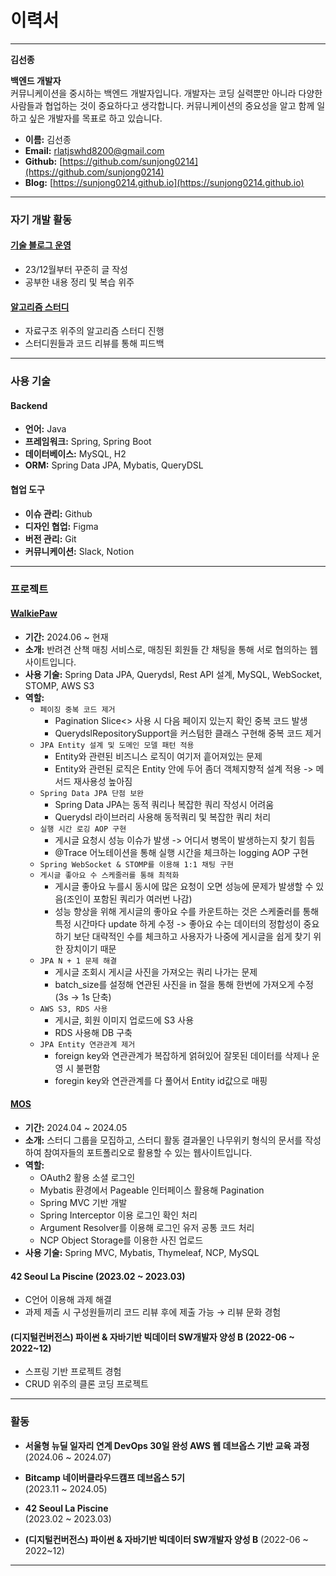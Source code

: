 # 이력서

---

**김선종**

**백엔드 개발자**  
커뮤니케이션을 중시하는 백엔드 개발자입니다. 개발자는 코딩 실력뿐만 아니라 다양한 사람들과 협업하는 것이 중요하다고 생각합니다. 커뮤니케이션의 중요성을 알고 함께 일하고 싶은 개발자를 목표로 하고 있습니다.

- **이름:** 김선종
- **Email:** rlatjswhd8200@gmail.com
- **Github:** [https://github.com/sunjong0214](https://github.com/sunjong0214)
- **Blog:** [https://sunjong0214.github.io](https://sunjong0214.github.io)

---

### 자기 개발 활동

#### [기술 블로그 운영](https://sunjong0214.github.io)
- 23/12월부터 꾸준히 글 작성
- 공부한 내용 정리 및 복습 위주
 
#### [알고리즘 스터디](https://github.com/won-and-jong/Data-Structures-and-Algorithms)
- 자료구조 위주의 알고리즘 스터디 진행
- 스터디원들과 코드 리뷰를 통해 피드백
---

### 사용 기술

#### Backend
- **언어:** Java
- **프레임워크:** Spring, Spring Boot
- **데이터베이스:** MySQL, H2
- **ORM:** Spring Data JPA, Mybatis, QueryDSL

#### 협업 도구
- **이슈 관리:** Github
- **디자인 협업:** Figma
- **버전 관리:** Git
- **커뮤니케이션:** Slack, Notion

---

### 프로젝트

#### [WalkiePaw](https://github.com/WalkiePaw/walkie-paw)
- **기간:** 2024.06 ~ 현재
- **소개:** 반려견 산책 매칭 서비스로, 매칭된 회원들 간 채팅을 통해 서로 협의하는 웹사이트입니다.
- **사용 기술:** Spring Data JPA, Querydsl, Rest API 설계, MySQL, WebSocket, STOMP, AWS S3
- **역할:** 
  - `페이징 중복 코드 제거`
    - Pagination Slice<> 사용 시 다음 페이지 있는지 확인 중복 코드 발생
    - QuerydslRepositorySupport을 커스텀한 클래스 구현해 중복 코드 제거
  - `JPA Entity 설계 및 도메인 모델 패턴 적용`
    - Entity와 관련된 비즈니스 로직이 여기저 흩어져있는 문제
    - Entity와 관련된 로직은 Entity 안에 두어 좀더 객체지향적 설계 적용 -> 메서드 재사용성 높아짐
  - `Spring Data JPA 단점 보완`
    - Spring Data JPA는 동적 쿼리나 복잡한 쿼리 작성시 어려움
    - Querydsl 라이브러리 사용해 동적쿼리 및 복잡한 쿼리 처리
  - `실행 시간 로깅 AOP 구현`
    - 게시글 요청시 성능 이슈가 발생 -> 어디서 병목이 발생하는지 찾기 힘듬
    - @Trace 어노테이션을 통해 실행 시간을 체크하는 logging AOP 구현
  - `Spring WebSocket & STOMP를 이용해 1:1 채팅 구현`
  - `게시글 좋아요 수 스케줄러를 통해 최적화`
    - 게시글 좋아요 누를시 동시에 많은 요청이 오면 성능에 문제가 발생할 수 있음(조인이 포함된 쿼리가 여러번 나감)
    - 성능 향상을 위해 게시글의 좋아요 수를 카운트하는 것은 스케줄러를 통해 특정 시간마다 update 하게 수정
      -> 좋아요 수는 데이터의 정합성이 중요하기 보단 대략적인 수를 체크하고 사용자가 나중에 게시글을 쉽게 찾기 위한 장치이기 때문
  - `JPA N + 1 문제 해결`
    - 게시글 조회시 게시글 사진을 가져오는 쿼리 나가는 문제
    - batch_size를 설정해 연관된 사진을 in 절을 통해 한번에 가져오게 수정 (3s -> 1s 단축)
  - `AWS S3, RDS 사용`
    - 게시글, 회원 이미지 업로드에 S3 사용
    - RDS 사용해 DB 구축
  - `JPA Entity 연관관계 제거`
    - foreign key와 연관관계가 복잡하게 얽혀있어 잘못된 데이터를 삭제나 운영 시 불편함
    - foregin key와 연관관계를 다 풀어서 Entity id값으로 매핑 

#### [MOS](https://github.com/bitcamp-teams/mos)
- **기간:** 2024.04 ~ 2024.05
- **소개:** 스터디 그룹을 모집하고, 스터디 활동 결과물인 나무위키 형식의 문서를 작성하여 참여자들의 포트폴리오로 활용할 수 있는 웹사이트입니다.
- **역할:**
  - OAuth2 활용 소셜 로그인
  - Mybatis 환경에서 Pageable 인터페이스 활용해 Pagination
  - Spring MVC 기반 개발
  - Spring Interceptor 이용 로그인 확인 처리
  - Argument Resolver를 이용해 로그인 유저 공통 코드 처리
  - NCP Object Storage를 이용한 사진 업로드
- **사용 기술:** Spring MVC, Mybatis, Thymeleaf, NCP, MySQL

#### **42 Seoul La Piscine** (2023.02 ~ 2023.03)
  - C언어 이용해 과제 해결
  - 과제 제출 시 구성원들끼리 코드 리뷰 후에 제출 가능 → 리뷰 문화 경험
    
#### **(디지털컨버전스) 파이썬 & 자바기반 빅데이터 SW개발자 양성 B** (2022-06 ~ 2022~12)
  - 스프링 기반 프로젝트 경험
  - CRUD 위주의 클론 코딩 프로젝트
---

### 활동

- **서울형 뉴딜 일자리 연계 DevOps 30일 완성 AWS 웹 데브옵스 기반 교육 과정**  
  (2024.06 ~ 2024.07)

- **Bitcamp 네이버클라우드캠프 데브옵스 5기**  
  (2023.11 ~ 2024.05)

- **42 Seoul La Piscine**  
  (2023.02 ~ 2023.03)

- **(디지털컨버전스) 파이썬 & 자바기반 빅데이터 SW개발자 양성 B**
  (2022-06 ~ 2022~12)
  
---
